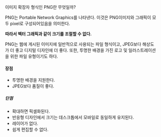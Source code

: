 이미지 확장자 형식인 PNG란 무엇일까?

PNG는 Portable Network Graphics를 나타낸다.
이것은 PNG이미지와 그래픽이 모두 pixel로 구성되어있음을 의미한다.

**따라서 벡터 그래픽과 같이 크기를 조절할 수 없다.**

PNG는 웹에 게시된 이미지에 일반적으로 사용되는 파일 형식이고, JPEG보다 해상도가 더 좋고 디지털 디자인에 더 좋다.
또한, 투명한 배경을 가진 로고 및 일러스트레이션을 위한 파일 유형이기도 하다.

#### 장점

- 투명한 배경을 지원한다.
- JPEG보다 품질이 좋다.

##### 단점

- 확대하면 픽셀화된다.
- 반응형 디자인에서 크기는 데스크톱에서 모바일로 동일하게 유지된다.
- 레이어가 없다.
- 쉽게 편집할 수 없다.
